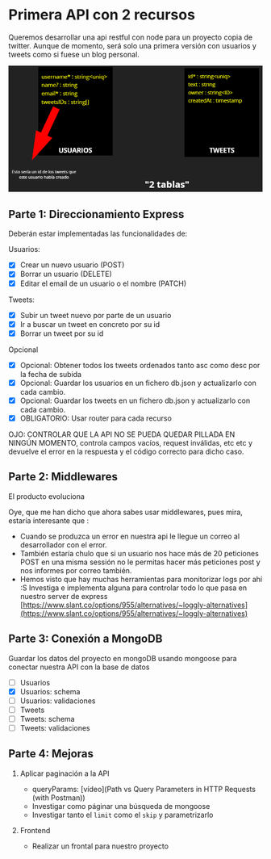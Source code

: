 # Primera API con 2 recursos

Queremos desarrollar una api restful con node para un proyecto copia de twitter. Aunque de momento, será solo una primera versión con usuarios y tweets como si fuese un blog personal.

![Ejercicio](./ejercicio.png)

## Parte 1: Direccionamiento Express

Deberán estar implementadas las funcionalidades de:

Usuarios:

- [x] Crear un nuevo usuario (POST)
- [x] Borrar un usuario (DELETE)
- [x] Editar el email de un usuario o el nombre (PATCH)

Tweets:

- [x] Subir un tweet nuevo por parte de un usuario
- [x] Ir a buscar un tweet en concreto por su id
- [x] Borrar un tweet por su id

Opcional

- [x] Opcional: Obtener todos los tweets ordenados tanto asc como desc por la fecha de subida
- [x] Opcional: Guardar los usuarios en un fichero db.json y actualizarlo con cada cambio.
- [x] Opcional: Guardar los tweets en un fichero db.json y actualizarlo con cada cambio.
- [x] OBLIGATORIO: Usar router para cada recurso

OJO: CONTROLAR QUE LA API NO SE PUEDA QUEDAR PILLADA EN NINGÚN MOMENTO, controla campos vacíos, request inválidas, etc etc y devuelve el error en la respuesta y el código correcto para dicho caso.

## Parte 2: Middlewares

El producto evoluciona

Oye, que me han dicho que ahora sabes usar middlewares, pues mira, estaría interesante que :

- Cuando se produzca un error en nuestra api le llegue un correo al desarrollador con el error.
- También estaría chulo que si un usuario nos hace más de 20 peticiones POST en una misma sessión no le permitas hacer más peticiones post y nos informes por correo también.
- Hemos visto que hay muchas herramientas para monitorizar logs por ahí :S Investiga e implementa alguna para controlar todo lo que pasa en nuestro server de express [https://www.slant.co/options/955/alternatives/~loggly-alternatives](https://www.slant.co/options/955/alternatives/~loggly-alternatives)

## Parte 3: Conexión a MongoDB

Guardar los datos del proyecto en mongoDB usando mongoose para conectar nuestra API con la base de datos

- [ ] Usuarios
- [x] Usuarios: schema
- [ ] Usuarios: validaciones
- [ ] Tweets
- [ ] Tweets: schema
- [ ] Tweets: validaciones

## Parte 4: Mejoras

1. Aplicar paginación a la API

   - queryParams: [vídeo](Path vs Query Parameters in HTTP Requests (with Postman))
   - Investigar como páginar una búsqueda de mongoose
   - Investigar tanto el `limit` como el `skip` y parametrizarlo

2. Frontend
   - Realizar un frontal para nuestro proyecto
